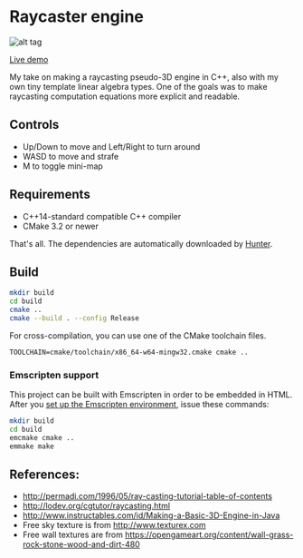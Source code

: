 # Raycaster engine

![alt tag](https://raw.githubusercontent.com/balintkissdev/raycaster-engine/master/demo.gif)

[Live demo](https://balintkissdev.github.io/raycaster-engine)

My take on making a raycasting pseudo-3D engine in C++, also with my own tiny template linear algebra types. One of the goals was to make raycasting computation equations more explicit and readable.

## Controls

- Up/Down to move and Left/Right to turn around
- WASD to move and strafe
- M to toggle mini-map

## Requirements

- C++14-standard compatible C++ compiler
- CMake 3.2 or newer

That's all. The dependencies are automatically downloaded by [Hunter](https://github.com/ruslo/hunter/).

## Build

```bash
mkdir build
cd build
cmake ..
cmake --build . --config Release
```

For cross-compilation, you can use one of the CMake toolchain files.

`TOOLCHAIN=cmake/toolchain/x86_64-w64-mingw32.cmake cmake ..`

### Emscripten support

This project can be built with Emscripten in order to be embedded in HTML. After you
[set up the Emscripten environment](https://emscripten.org/docs/getting_started/downloads.html),
issue these commands:

```bash
mkdir build
cd build
emcmake cmake ..
emmake make
```

## References:

- http://permadi.com/1996/05/ray-casting-tutorial-table-of-contents
- http://lodev.org/cgtutor/raycasting.html
- http://www.instructables.com/id/Making-a-Basic-3D-Engine-in-Java
- Free sky texture is from http://www.texturex.com
- Free wall textures are from https://opengameart.org/content/wall-grass-rock-stone-wood-and-dirt-480
